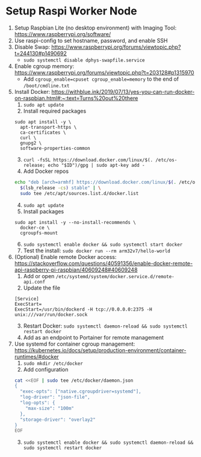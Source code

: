 # Setup Raspi Worker Node

1. Setup Raspbian Lite (no desktop environment) with Imaging Tool: https://www.raspberrypi.org/software/
2. Use raspi-config to set hostname, password, and enable SSH
3. Disable Swap: https://www.raspberrypi.org/forums/viewtopic.php?t=244130#p1490692
   - `sudo systemctl disable dphys-swapfile.service`
4. Enable cgroup memory: https://www.raspberrypi.org/forums/viewtopic.php?t=203128#p1315970
   - Add `cgroup_enable=cpuset cgroup_enable=memory` to the end of `/boot/cmdline.txt`
5. Install Docker: https://withblue.ink/2019/07/13/yes-you-can-run-docker-on-raspbian.html#:~:text=Turns%20out%20there
   1. `sudo apt update`
   2. Install required packages
   ```
   sudo apt install -y \
     apt-transport-https \
     ca-certificates \
     curl \
     gnupg2 \
     software-properties-common
   ```
   3. `curl -fsSL https://download.docker.com/linux/$(. /etc/os-release; echo "$ID")/gpg | sudo apt-key add -`
   4. Add Docker repos
   ```bash
   echo "deb [arch=armhf] https://download.docker.com/linux/$(. /etc/os-release; echo "$ID") \
     $(lsb_release -cs) stable" | \
     sudo tee /etc/apt/sources.list.d/docker.list
   ```
   4. `sudo apt update`
   5. Install packages
   ```
   sudo apt install -y --no-install-recommends \
     docker-ce \
     cgroupfs-mount
   ```
   6. `sudo systemctl enable docker && sudo systemctl start docker`
   7. Test the install: `sudo docker run --rm arm32v7/hello-world`
6. (Optional) Enable remote Docker access: https://stackoverflow.com/questions/40591356/enable-docker-remote-api-raspberry-pi-raspbian/40609248#40609248
   1. Add or open `/etc/systemd/system/docker.service.d/remote-api.conf`
   2. Update the file
   ```
   [Service]
   ExecStart=
   ExecStart=/usr/bin/dockerd -H tcp://0.0.0.0:2375 -H unix:///var/run/docker.sock
   ```
   3. Restart Docker: `sudo systemctl daemon-reload && sudo systemctl restart docker`
   4. Add as an endpoint to Portainer for remote management
7. Use systemd for container cgroup management: https://kubernetes.io/docs/setup/production-environment/container-runtimes/#docker
   1. `sudo mkdir /etc/docker`
   2. Add configuration
   ```bash
   cat <<EOF | sudo tee /etc/docker/daemon.json
   {
     "exec-opts": ["native.cgroupdriver=systemd"],
     "log-driver": "json-file",
     "log-opts": {
       "max-size": "100m"
     },
     "storage-driver": "overlay2"
   }
   EOF
   ```
   3. `sudo systemctl enable docker && sudo systemctl daemon-reload && sudo systemctl restart docker`
